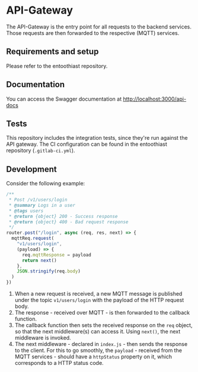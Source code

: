 # API-Gateway

The API-Gateway is the entry point for all requests to the backend services. Those requests are then forwarded to the respective (MQTT) services.

## Requirements and setup

Please refer to the entoothiast repository.

## Documentation

You can access the Swagger documentation at [http://localhost:3000/api-docs](http://localhost:3000/api-docs)

## Tests

This repository includes the integration tests, since they're run against the API gateway. The CI configuration can be found in the entoothiast repository (`.gitlab-ci.yml`).

## Development

Consider the following example:

```javascript
/**
 * Post /v1/users/login
 * @summary Logs in a user
 * @tags users
 * @return {object} 200 - Success response
 * @return {object} 400 - Bad request response
 */
router.post("/login", async (req, res, next) => {
  mqttReq.request(
    "v1/users/login",
    (payload) => {
      req.mqttResponse = payload
      return next()
    },
    JSON.stringify(req.body)
  )
})
```

1. When a new request is received, a new MQTT message is published under the
   topic `v1/users/login` with the payload of the HTTP request body.
2. The response - received over MQTT - is then forwarded to the callback function.
3. The callback function then sets the received response on the `req` object,
   so that the next middleware(s) can access it. Using `next()`, the next middleware
   is invoked.
4. The next middleware - declared in `index.js` - then sends the response to
   the client. For this to go smoothly, the `payload` - received from the MQTT services - should have a `httpStatus` property on it, which corresponds to a HTTP status code.
